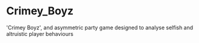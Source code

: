 # Crimey_Boyz
'Crimey Boyz', and asymmetric party game designed to analyse selfish and altruistic player behaviours
